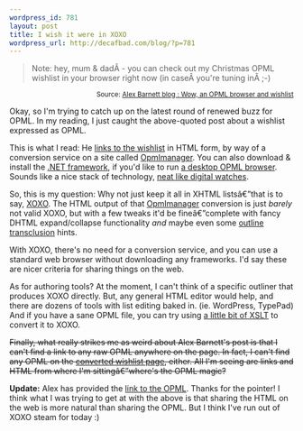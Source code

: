 ```yaml
--- 
wordpress_id: 781
layout: post
title: I wish it were in XOXO
wordpress_url: http://decafbad.com/blog/?p=781
---
```

<blockquote cite="http://blogs.msdn.com/alexbarn/archive/2005/11/24/496636.aspx">Note: hey, mum & dadÂ - you can check out my Christmas OPML wishlist in your browser right now (in caseÂ you're tuning inÂ ;-)</blockquote>
<small style="text-align:right; display:block">Source: <a href="http://blogs.msdn.com/alexbarn/archive/2005/11/24/496636.aspx">Alex Barnett blog : Wow, an OPML browser and wishlist</a></small>

Okay, so I'm trying to catch up on the latest round of renewed buzz for OPML.  In my reading, I just caught the above-quoted post about a wishlist expressed as OPML.  

This is what I read:  He [links to the wishlist][wish] in HTML form, by way of a conversion service on a site called [Opmlmanager][opml].  You can also download & install the [.NET framework][net], if you'd like to run [a desktop OPML browser][brow].  Sounds like a nice stack of technology, [neat like digital watches][neat].

So, this is my question: Why not just keep it all in XHTML listsâ€”that is to say, [XOXO][].  The HTML output of that [Opmlmanager][opml] conversion is just *barely* not valid XOXO, but with a few tweaks it'd be fineâ€”complete with fancy DHTML expand/collapse functionality *and* maybe even some [outline transclusion][ot] hints.

With XOXO, there's no need for a conversion service, and you can use a standard web browser without downloading any frameworks.  I'd say these are nicer criteria for sharing things on the web.

As for authoring tools?  At the moment, I can't think of a specific outliner that produces XOXO directly.  But, any general HTML editor would help, and there are dozens of tools with list editing baked in.  (ie. WordPress, TypePad)  And if you have a sane OPML file, you can try using [a little bit of XSLT][xsl] to convert it to XOXO.

<strike>Finally, what really strikes me as weird about Alex Barnett's post is that I can't find a link to any raw OPML anywhere on the page.  In fact, I can't find any OPML on the [converted wishlist page][wish], either.  All I'm seeing are links and HTML from where I'm sittingâ€”where's the OPML magic?</strike>

**Update:** Alex has provided the [link to the OPML][alex].  Thanks for the pointer!  I think what I was trying to get at with the above is that sharing the HTML on the web is more natural than sharing the OPML.  But I think I've run out of XOXO steam for today :)

[alex]: http://www.opmlmanager.com/opml/alexbarnett.opml
[ot]: http://decafbad.com/blog/2005/10/02/web-directories-with-xoxo-and-xsl
[net]: http://www.microsoft.com/downloads/details.aspx?FamilyID=0856eacb-4362-4b0d-8edd-aab15c5e04f5&amp;DisplayLang=en
[opml]: http://www.opmlmanager.com/
[wish]: http://www.opmlmanager.com/outliner/alexbarnett
[xoxo]: http://www.microformats.org/wiki/xoxo
[brow]: http://www.opmlmanager.com/opmlbrowser/
[neat]: http://www.decafbad.com/twiki/bin/view/Main/NeatLikeDigitalWatches
[xsl]: http://decafbad.com/trac/browser/trunk/GopherNext/opml-to-xoxo.xsl

